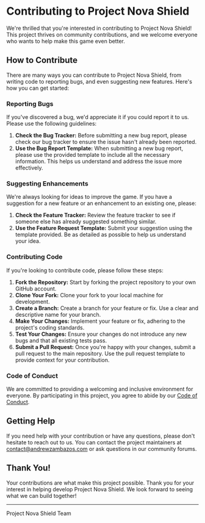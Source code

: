 # Contributing to Project Nova Shield

We're thrilled that you're interested in contributing to Project Nova Shield! This project thrives on community contributions, and we welcome everyone who wants to help make this game even better.

## How to Contribute

There are many ways you can contribute to Project Nova Shield, from writing code to reporting bugs, and even suggesting new features. Here's how you can get started:

### Reporting Bugs

If you've discovered a bug, we'd appreciate it if you could report it to us. Please use the following guidelines:

1. **Check the Bug Tracker:** Before submitting a new bug report, please check our bug tracker to ensure the issue hasn't already been reported.
2. **Use the Bug Report Template:** When submitting a new bug report, please use the provided template to include all the necessary information. This helps us understand and address the issue more effectively.

### Suggesting Enhancements

We're always looking for ideas to improve the game. If you have a suggestion for a new feature or an enhancement to an existing one, please:

1. **Check the Feature Tracker:** Review the feature tracker to see if someone else has already suggested something similar.
2. **Use the Feature Request Template:** Submit your suggestion using the template provided. Be as detailed as possible to help us understand your idea.

### Contributing Code

If you're looking to contribute code, please follow these steps:

1. **Fork the Repository:** Start by forking the project repository to your own GitHub account.
2. **Clone Your Fork:** Clone your fork to your local machine for development.
3. **Create a Branch:** Create a branch for your feature or fix. Use a clear and descriptive name for your branch.
4. **Make Your Changes:** Implement your feature or fix, adhering to the project's coding standards.
5. **Test Your Changes:** Ensure your changes do not introduce any new bugs and that all existing tests pass.
6. **Submit a Pull Request:** Once you're happy with your changes, submit a pull request to the main repository. Use the pull request template to provide context for your contribution.

### Code of Conduct

We are committed to providing a welcoming and inclusive environment for everyone. By participating in this project, you agree to abide by our [Code of Conduct](CODE_OF_CONDUCT.md).

## Getting Help

If you need help with your contribution or have any questions, please don't hesitate to reach out to us. You can contact the project maintainers at contact@andrewzambazos.com or ask questions in our community forums.

## Thank You!

Your contributions are what make this project possible. Thank you for your interest in helping develop Project Nova Shield. We look forward to seeing what we can build together!

---

Project Nova Shield Team